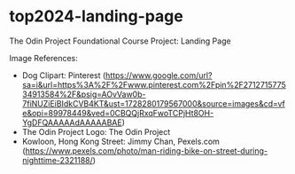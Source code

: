 # top2024-landing-page
The Odin Project Foundational Course Project: Landing Page

Image References:
- Dog Clipart: Pinterest (https://www.google.com/url?sa=i&url=https%3A%2F%2Fwww.pinterest.com%2Fpin%2F271271577534913584%2F&psig=AOvVaw0b-7fiNUZiEiBIdkCVB4KT&ust=1728280179567000&source=images&cd=vfe&opi=89978449&ved=0CBQQjRxqFwoTCPjHt8OH-YgDFQAAAAAdAAAAABAE)
- The Odin Project Logo: The Odin Project
- Kowloon, Hong Kong Street: Jimmy Chan, Pexels.com (https://www.pexels.com/photo/man-riding-bike-on-street-during-nighttime-2321188/)